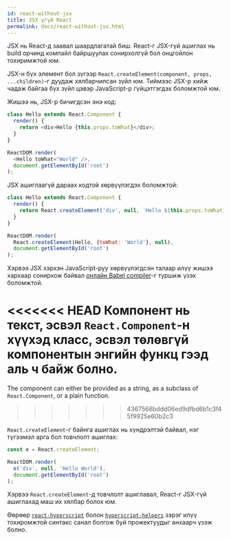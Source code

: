 ```yaml
---
id: react-without-jsx
title: JSX үгүй React
permalink: docs/react-without-jsx.html
---
```


JSX нь React-д заавал шаардлагатай биш. React-г JSX-гүй ашиглах нь build орчинд компайл байршуулах сонирхолгүй бол онцгойлон тохиримжтой юм.

JSX-н бүх элемент бол зүгээр `React.createElement(component, props, ...children)`-г дуудаж хялбарчилсан зүйл юм. Тиймээс JSX-р хийж чадаж байгаа бүх зүйл цэвэр JavaScript-р гүйцэтгэгдэх боломжтой юм.

Жишээ нь, JSX-р бичигдсэн энэ код:

```js
class Hello extends React.Component {
  render() {
    return <div>Hello {this.props.toWhat}</div>;
  }
}

ReactDOM.render(
  <Hello toWhat="World" />,
  document.getElementById('root')
);
```

JSX ашиглаагүй дараах кодтой хөрвүүлэгдэх боломжтой:

```js
class Hello extends React.Component {
  render() {
    return React.createElement('div', null, `Hello ${this.props.toWhat}`);
  }
}

ReactDOM.render(
  React.createElement(Hello, {toWhat: 'World'}, null),
  document.getElementById('root')
);
```

Хэрвээ JSX хэрхэн JavaScript-руу хөрвүүлэгдсэн талаар илүү жишээ хархаар сонирхож байвал [онлайн Babel compiler](babel://jsx-simple-example)-г туршиж үзэх боломжтой.

<<<<<<< HEAD
Компонент нь текст, эсвэл `React.Component`-н хүүхэд класс, эсвэл төлөвгүй компонентын энгийн функц гээд аль ч байж болно.
=======
The component can either be provided as a string, as a subclass of `React.Component`, or a plain function.
>>>>>>> 4367566bddd06ed9dfbd6b1c3f45f9925e60b2c3

`React.createElement`-г байнга ашиглах нь хүндрэлтэй байвал, нэг түгээмэл арга бол товчлолт ашиглах:

```js
const e = React.createElement;

ReactDOM.render(
  e('div', null, 'Hello World'),
  document.getElementById('root')
);
```

Хэрвээ `React.createElement`-д товчлолт ашиглавал, React-г JSX-гүй ашиглахад маш их хялбар болох юм.

Өөрөөр [`react-hyperscript`](https://github.com/mlmorg/react-hyperscript) болон [`hyperscript-helpers`](https://github.com/ohanhi/hyperscript-helpers) зэрэг илүү тохиромжтой синтакс санал болгож буй прожектуудыг анхаарч үзэж болно.

